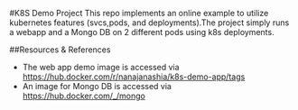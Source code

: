 #K8S Demo Project
This repo implements an online example to utilize kubernetes features (svcs,pods, and deployments).The project simply runs a webapp and a Mongo DB on 2 different pods using k8s deployments.

##Resources & References
- The web app demo image is accessed via https://hub.docker.com/r/nanajanashia/k8s-demo-app/tags
- An image for Mongo DB is accessed via https://hub.docker.com/_/mongo